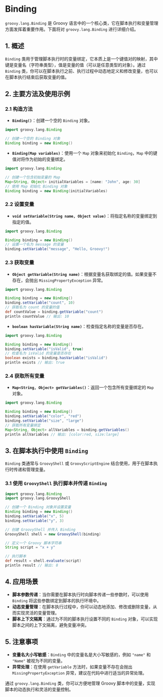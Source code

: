 # Binding

`groovy.lang.Binding` 是 Groovy 语言中的一个核心类，它在脚本执行和变量管理方面发挥着重要作用。下面将对 `groovy.lang.Binding` 进行详细介绍。

## 1. 概述

`Binding` 类用于管理脚本执行时的变量绑定，它本质上是一个键值对的映射，其中键是变量名（字符串类型），值是变量的值（可以是任意类型的对象）。通过 `Binding` 类，你可以在脚本执行之前、执行过程中动态地定义和修改变量，也可以在脚本执行结束后获取变量的值。

## 2. 主要方法及使用示例

### 2.1 构造方法

- **`Binding()`**：创建一个空的 `Binding` 对象。

```groovy
import groovy.lang.Binding

// 创建一个空的 Binding 对象
Binding binding = new Binding()
```

- **`Binding(Map variables)`**：使用一个 `Map` 对象来初始化 `Binding`，`Map` 中的键值对将作为初始的变量绑定。

```groovy
import groovy.lang.Binding

// 创建一个包含初始变量的 Map
Map<String, Object> initialVariables = [name: "John", age: 30]
// 使用 Map 初始化 Binding 对象
Binding binding = new Binding(initialVariables)
```

### 2.2 设置变量

- **`void setVariable(String name, Object value)`**：将指定名称的变量绑定到指定的值。

```groovy
import groovy.lang.Binding

Binding binding = new Binding()
// 设置一个名为 message 的变量
binding.setVariable("message", "Hello, Groovy!")
```

### 2.3 获取变量

- **`Object getVariable(String name)`**：根据变量名获取绑定的值。如果变量不存在，会抛出 `MissingPropertyException` 异常。

```groovy
import groovy.lang.Binding

Binding binding = new Binding()
binding.setVariable("count", 10)
// 获取名为 count 的变量的值
def countValue = binding.getVariable("count")
println countValue // 输出: 10
```

- **`boolean hasVariable(String name)`**：检查指定名称的变量是否存在。

```groovy
import groovy.lang.Binding

Binding binding = new Binding()
binding.setVariable("isValid", true)
// 检查名为 isValid 的变量是否存在
boolean exists = binding.hasVariable("isValid")
println exists // 输出: true
```

### 2.4 获取所有变量

- **`Map<String, Object> getVariables()`**：返回一个包含所有变量绑定的 `Map` 对象。

```groovy
import groovy.lang.Binding

Binding binding = new Binding()
binding.setVariable("color", "red")
binding.setVariable("size", "large")
// 获取所有变量绑定
Map<String, Object> allVariables = binding.getVariables()
println allVariables // 输出: [color:red, size:large]
```

## 3. 在脚本执行中使用 `Binding`

`Binding` 类通常与 `GroovyShell` 或 `GroovyScriptEngine` 结合使用，用于在脚本执行时传递和管理变量。

### 3.1 使用 `GroovyShell` 执行脚本并传递 `Binding`

```groovy
import groovy.lang.Binding
import groovy.lang.GroovyShell

// 创建一个 Binding 对象并设置变量
Binding binding = new Binding()
binding.setVariable("x", 5)
binding.setVariable("y", 3)

// 创建 GroovyShell 并传入 Binding
GroovyShell shell = new GroovyShell(binding)

// 定义一个 Groovy 脚本字符串
String script = "x + y"

// 执行脚本
def result = shell.evaluate(script)
println result // 输出: 8
```

## 4. 应用场景

- **脚本参数传递**：当你需要在脚本执行时向脚本传递一些参数时，可以使用 `Binding` 将这些参数绑定到脚本的执行环境中。
- **动态变量管理**：在脚本执行过程中，你可以动态地添加、修改或删除变量，从而实现灵活的变量管理。
- **脚本上下文隔离**：通过为不同的脚本执行设置不同的 `Binding` 对象，可以实现脚本之间的上下文隔离，避免变量冲突。

## 5. 注意事项

- **变量名大小写敏感**：`Binding` 中的变量名是大小写敏感的，例如 `"name"` 和 `"Name"` 被视为不同的变量。
- **异常处理**：在使用 `getVariable` 方法时，如果变量不存在会抛出 `MissingPropertyException` 异常，建议在代码中进行适当的异常处理。

通过 `groovy.lang.Binding` 类，你可以方便地管理 Groovy 脚本中的变量，实现脚本的动态执行和灵活的变量控制。
